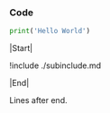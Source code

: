### Code

```python
print('Hello World')
```

|Start|

!include ./subinclude.md

|End|

Lines after end.